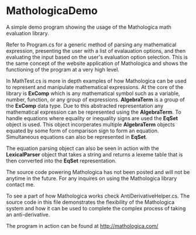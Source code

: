 # MathologicaDemo

A simple demo program showing the usage of the Mathologica math evaluation library.

Refer to Program.cs for a generic method of parsing any mathematical expression, presenting the user with a list of evalauation options, and then evaluating the input based on the user's evaluation option selection. This is the same concept of the website application of Mathologica and shows the functioning of the program at a very high level. 

In MathTest.cs is more in depth examples of how Mathologica can be used to represent and manipulate mathematical expressions. At the core of the library is **ExComp** which is any mathematical symbol such as a variable, number, function, or any group of expressions. **AlgebraTerm** is a group of the **ExComp** data type. Due to this abstracted representation any mathematical expression can be represented using the **AlgebraTerm**. To handle equations where equality or inequality signs are used the **EqSet** object is used. This object incorperates multiple **AlgebraTerm** objects equated by some form of comparison sign to form an equation. Simultaneous equations can also be represented in **EqSet**. 

The equation parsing object can also be seen in action with the **LexicalParser** object that takes a string and returns a lexeme table that is then converted into the **EqSet** representation.

The source code powering Mathologica has not been posted and will not be anytime in the future. For any inquires on using the Mathologica library contact me. 

To see a part of how Mathologica works check AntiDerivativeHelper.cs. The source code in this file demonstrates the flexibility of the Mathologica system and how it can be used to complete the complex process of taking an anti-derivative. 

The program in action can be found at http://mathologica.com/
